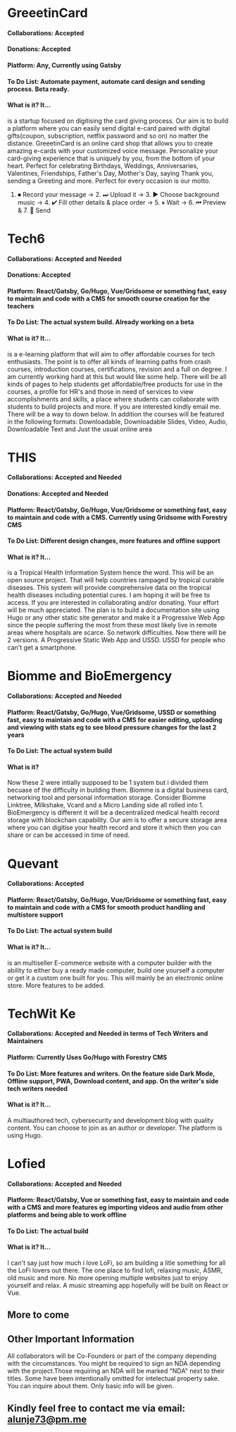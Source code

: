 # GreeetinCard
#### Collaborations: Accepted
#### Donations: Accepted
#### Platform: Any, Currently using Gatsby
#### To Do List: Automate payment, automate card design and sending process. Beta ready.
#### What is it? It...
is a startup focused on digitising the card giving process.
Our aim is to build a platform where you can easily send digital e-card paired with digital gifts(coupon, subscription, netflix password and so on) no matter the distance.
GreeetinCard is an online card shop that allows you to create amazing e-cards with your customized voice message.
Personalize your card-giving experience that is uniquely by you, from the bottom of your heart.
Perfect for celebrating Birthdays, Weddings, Anniversaries, Valentines, Friendships, Father's Day, Mother's Day, saying Thank you, sending a Greeting and more. Perfect for every occasion is our motto.

1. ⏺ Record your message → 2. ⏭ Upload it → 3. ▶ Choose background music → 4. ✔ Fill other details & place order → 5. ⏸ Wait → 6. ⏮ Preview & 7. 💌 Send

# Tech6
#### Collaborations: Accepted and Needed
#### Donations: Accepted
#### Platform: React/Gatsby, Go/Hugo, Vue/Gridsome or something fast, easy to maintain and code with a CMS for smooth course creation for the teachers
#### To Do List: The actual system build. Already working on a beta
#### What is it? It...
is a e-learning platform that will aim to offer affordable courses for tech enthusiasts.
The point is to offer all kinds of learning paths from crash courses, introduction courses, certifications, revision and a full on degree.
I am currently working hard at this but would like some help.
There will be all kinds of pages to help students get affordable/free products for use in the courses, a profile for HR's and those in need of services to view accomplishments and skills, a place where students can collaborate with students to build projects and more.
If you are interested kindly email me. There will be a way to down below.
In addition the courses will be featured in the following formats: Downloadable, Downloadable Slides, Video, Audio, Downloadable Text and Just the usual online area


# THIS
#### Collaborations: Accepted and Needed
#### Donations: Accepted and Needed
#### Platform: React/Gatsby, Go/Hugo, Vue/Gridsome or something fast, easy to maintain and code with a CMS. Currently using Gridsome with Forestry CMS
#### To Do List: Different design changes, more features and offline support
#### What is it? It...
is a Tropical Health Information System hence the word. This will be an open source project. That will help countries rampaged by tropical curable diseases. 
This system will provide comprehensive data on the tropical health diseases including potential cures. I am hoping it will be free to access. If you are interested in collaborating and/or donating. Your effort will be much appreciated.
The plan is to build a documentation site using Hugo or any other static site generator and make it a Progressive Web App since the people suffering the most from these most likely live in remote areas where hospitals are scarce. So network difficulties.
Now there will be 2 versions. A Progressive Static Web App and USSD. USSD for people who can't get a smartphone.


# Biomme and BioEmergency
#### Collaborations: Accepted and Needed
#### Platform: React/Gatsby, Go/Hugo, Vue/Gridsome, USSD or something fast, easy to maintain and code with a CMS for easier editing, uploading and viewing with stats eg to see blood pressure changes for the last 2 years
#### To Do List: The actual system build
#### What is it?
Now these 2 were intially supposed to be 1 system but i divided them becuase of the difficulty in building them. Biomme is a digital business card, networking tool and personal information storage.
Consider Biomme Linktree, Milkshake, Vcard and a Micro Landing side all rolled into 1.
BioEmergency is different it will be a decentralized medical health record storage with blockchain capability. Our aim is to offer a secure storage area where you can digitise your health record and store it which then you can share or can be accessed in time of need.


# Quevant
#### Collaborations: Accepted
#### Platform: React/Gatsby, Go/Hugo, Vue/Gridsome or something fast, easy to maintain and code with a CMS for smooth product handling and multistore support
#### To Do List: The actual system build
#### What is it? It...
is an multiseller E-commerce website with a computer builder with the ability to either buy a ready made computer, build one yourself a computer or get it a custom one built for you. This will mainly be an electronic online store. More features to be added.


# TechWit Ke
#### Collaborations: Accepted and Needed in terms of Tech Writers and Maintainers
#### Platform: Currently Uses Go/Hugo with Forestry CMS
#### To Do List: More features and writers. On the feature side Dark Mode, Offline support, PWA, Download content, and app. On the writer's side tech writers needed
#### What is it? It...
A multiauthored tech, cybersecurity and development blog with quality content. You can choose to join as an author or developer. The platform is using Hugo.


# Lofied
#### Collaborations: Accepted and Needed
#### Platform: React/Gatsby, Vue or something fast, easy to maintain and code with a CMS and more features eg importing videos and audio from other platforms and being able to work offline
#### To Do List: The actual build
#### What is it? It...
I can't say just how much i love LoFi, so am building a litle something for all the LoFi lovers out there. The one place to find lofi, relaxing music, ASMR, old music and more.
No more opening multiple websites just to enjoy yourself and relax. A music streaming app hopefully will be built on React or Vue.


## More to come
## Other Important Information
All collaborators will be Co-Founders or part of the company depending with the circumstances.
You might be required to sign an NDA depending with the project.Those requiring an NDA will be marked "NDA" next to their titles.
Some have been intentionally omitted for intelectual property sake. You can inquire about them. Only basic info will be given.

## Kindly feel free to contact me via email: alunje73@pm.me
